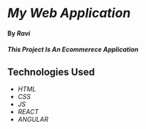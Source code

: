 # _My Web Application_

#### By _**Ravi**_

#### _This Project Is An Ecommerece Application_

## Technologies Used

* _HTML_
* _CSS_
* _JS_
* _REACT_
* _ANGULAR_
